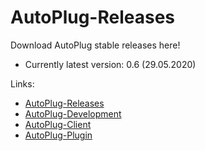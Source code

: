 # AutoPlug-Releases
Download AutoPlug stable releases here!
 - Currently latest version: 0.6 (29.05.2020)

Links:
- [AutoPlug-Releases](https://github.com/Osiris-Team/AutoPlug-Releases)
- [AutoPlug-Development](https://trello.com/b/zC8MKgEe/autoplug-development)
- [AutoPlug-Client](https://github.com/Osiris-Team/AutoPlug-Client)
- [AutoPlug-Plugin](https://github.com/Osiris-Team/AutoPlug-Plugin)
